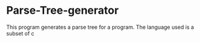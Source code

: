 # Parse-Tree-generator
This program generates a parse tree for a program. The language used is a subset of c

